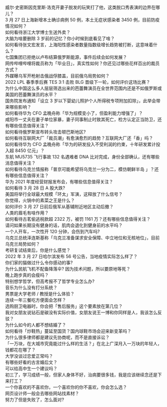 威尔·史密斯因克里斯·洛克开妻子脱发的玩笑打了他，这类脱口秀表演的边界在哪儿？  
3 月 27 日上海新增本土确诊病例 50 例，本土无症状感染者 3450 例，目前防疫情况如何？  
如何看待浙江大学博士生送外卖？  
大脑为啥要删除 3 岁前的记忆？你小时候到底看见了啥？  
如何看待张文宏发言，上海阳性感染者数量指数级增长趋势被打断，这意味着什么？  
七国集团已拒绝以卢布结算俄罗斯能源，事件后续会如何发展？  
网传哔哩哔哩将裁员称为「毕业日」，真实性如何？你还见过哪些花样百出的裁员方式？  
外媒曝乌军开枪射击俄战俘膝盖，目前俄乌局势如何？  
2022 LPL 春季季后赛 TES 3:1 击败 BLG 晋级下一轮，如何评价这场比赛？  
为什么中国这么多人层层筛选出来的芭蕾舞演员在全世界范围内还是不如俄罗斯或美国的芭蕾舞演员的水平？  
国务院发布通知「设立 3 岁以下婴幼儿照护个人所得税专项附加扣除」，此举会带来哪些影响？  
如何看待华为 CFO 孟晚舟称「华为规模变小了，但盈利能力增强了」？  
咸阳市一丈夫在妻子单位家暴，妻子同事制止时致其死亡，检方认定正当防卫，还有哪些信息值得关注？  
如何看待俄罗斯宣布转头攻击顿巴斯地区?  
如何看待互联网大厂「裁员潮」有愈演愈烈的趋势？互联网大厂还「香」吗？  
如何看待华为 CFO 孟晚舟称「华为的研发投入不受利润的约束，十年研发累计投入超 8450 亿元」？  
东航 MU5735 飞行事故 132 名遇难者 DNA 比对完成，身份全部确认，还有哪些消息值得关注？  
如何看待乌克兰情报称「普京可能希望将乌克兰一分为二，模仿朝鲜半岛 」？还有哪些信息值得关注？  
华为 2021 年度经营财报发布会，有哪些信息值得关注？  
如何看待 3 月 28 日 A 股大跌?  
美国将举行全球最大规模「环太」军演，这释放了什么信号？  
你觉得，火锅中的素菜之王是什么？  
如何评价 3 月 27 日前后俄军从基辅附近地区主动后撤？  
人类的眉毛有啥作用？  
如何看待古茗偷逃税款超 2322 万，被罚 1161 万？还有哪些信息值得关注？  
请问如果长期没有健身的话，肌肉会退化到健身前的水平吗？  
一个人开车，一次性开 120 分钟，会伤到汽车吗?  
乌克兰总统泽连斯基称「乌克兰准备谋求安全保障、中立地位和无核地位」，目前乌克兰局势如何？  
考研复试结束后，你是什么感觉？  
2022 年 3 月 27 日哈尔滨发布 56 号公告，当地疫情实际怎么样了？  
你们家的猫做过什么令你感动的事?  
为什么民航飞机不配备降落伞? 因为技术问题，所以要原地等死？  
晚上跑步真的会瘦吗？  
特别想学哲学，但高考报不了哲学专业怎么办?  
音乐为什么没有打分系统？  
男票是大学老师 / 教授是什么体验？  
连续一年三餐吃方便面会怎样？  
选购厨卫电器时，你会把「售后服务」这个要素放在第几位？  
我对女朋友说钻石是碳没有实际价值，女朋友说王一博和你同样是人，我该怎么反驳？  
为什么如今的人都不想结婚了？  
如何看待「炒鞋热」蔓延至国货？国内球鞋市场会迎来新变革吗？  
为什么很多律师都是建议先协商呢，而不是直接诉讼？  
「一万块，在大城市究竟能过什么样的生活？」在北上广深月入一万块的年轻人，钱都花在哪了？  
大学没谈过恋爱正常吗？  
有哪些好看的古言婚后文？  
可以给高中生一个建议吗？  
初三了，学习成绩一般，但家人身体不好，治病要很多钱，我是应该继续念还是下来打工？  
一个你喜欢的不喜欢你，一个喜欢你的你不喜欢，你会怎么选？  
网页设计师一般会去哪些网站找素材？  
努力了但是失败了，怎么面对?  
